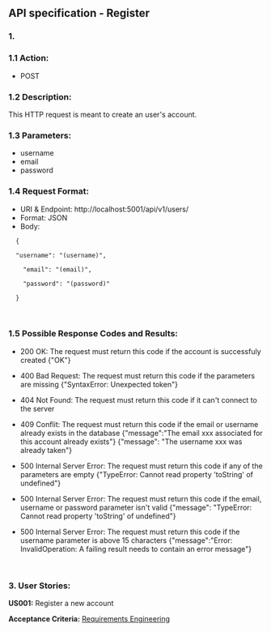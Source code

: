 ## **API specification - Register**

### **1.**

### **1.1 Action:**

- POST

### **1.2 Description:**

This HTTP request is meant to create an user's account.

### **1.3 Parameters:**

- username
- email
- password

### **1.4 Request Format:**

- URI & Endpoint: http://localhost:5001/api/v1/users/
- Format: JSON
- Body:

```
  {

  "username": "(username)",

    "email": "(email)",

    "password": "(password)"

  }
```

&nbsp;&nbsp;&nbsp;&nbsp;

### **1.5 Possible Response Codes and Results:**

- 200 OK: The request must return this code if the account is successfuly created {"OK"}

- 400 Bad Request: The request must return this code if the parameters are missing {"SyntaxError: Unexpected token"}

- 404 Not Found: The request must return this code if it can't connect to the server

- 409 Conflit: The request must return this code if the email or username already exists in the database {"message":"The email xxx associated for this account already exists"} {"message": "The username xxx was already taken"}

- 500 Internal Server Error: The request must return this code if any of the parameters are empty {"TypeError: Cannot read property 'toString' of undefined"}

- 500 Internal Server Error: The request must return this code if the email, username or password parameter isn't valid {"message": "TypeError: Cannot read property 'toString' of undefined"}

- 500 Internal Server Error: The request must return this code if the username parameter is above 15 characters {"message":"Error: InvalidOperation: A failing result needs to contain an error message"}

&nbsp;&nbsp;&nbsp;&nbsp;

### **3. User Stories:**

**US001:** Register a new account

**Acceptance Criteria:**
[Requirements Engineering](/docs//sprintA/us001/01.requirements-engineering/readme.md)

